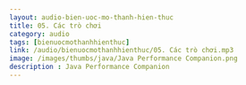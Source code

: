 ```yaml
---
layout: audio-bien-uoc-mo-thanh-hien-thuc
title: 05. Các trò chơi 
category: audio
tags: [bienuocmothanhhienthuc]
link: /audio/bienuocmothanhhienthuc/05. Các trò chơi.mp3 
image: /images/thumbs/java/Java Performance Companion.png
description : Java Performance Companion 
---
```












